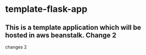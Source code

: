 # template-flask-app

## This is a template application which will be hosted in aws beanstalk. Change 2
changes 2
